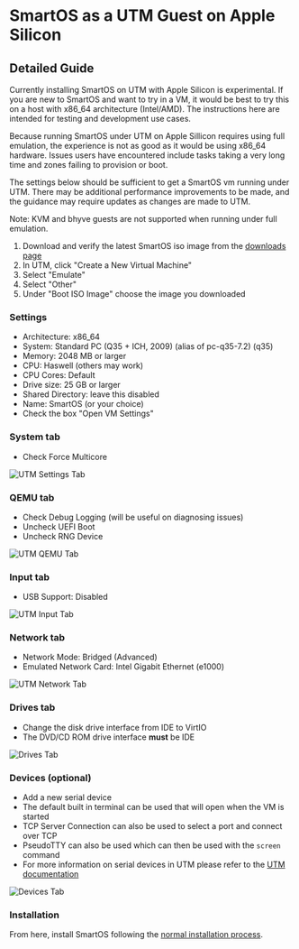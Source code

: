 # SmartOS as a UTM Guest on Apple Silicon

## Detailed Guide

Currently installing SmartOS on UTM with Apple Silicon is experimental.
If you are new to SmartOS and want to try in a VM, it would be best to try this
on a host with x86_64 architecture (Intel/AMD). The instructions here are
intended for testing and development use cases.

Because running SmartOS under UTM on Apple Sillicon requires using full
emulation, the experience is not as good as it would be using x86_64 hardware.
Issues users have encountered include tasks taking a very long time and zones
failing to provision or boot.

The settings below should be sufficient to get a SmartOS vm running under UTM.
There may be additional performance improvements to be made, and the guidance
may require updates as changes are made to UTM.

Note: KVM and bhyve guests are not supported when running under full emulation.

1. Download and verify the latest SmartOS iso image from the
  [downloads page][dl]
1. In UTM, click "Create a New Virtual Machine"
1. Select "Emulate"
1. Select "Other"
1. Under "Boot ISO Image" choose the image you downloaded

[dl]: https://us-central.manta.mnx.io/Joyent_Dev/public/SmartOS/smartos.html

### Settings

- Architecture: x86_64
- System: Standard PC (Q35 + ICH, 2009) (alias of pc-q35-7.2) (q35)
- Memory: 2048 MB or larger
- CPU: Haswell (others may work)
- CPU Cores: Default
- Drive size: 25 GB or larger
- Shared Directory: leave this disabled
- Name: SmartOS (or your choice)
- Check the box "Open VM Settings"

### System tab

- Check Force Multicore

![UTM Settings Tab](/assets/images/smartos-utm-system-tab.png)

### QEMU tab

- Check Debug Logging (will be useful on diagnosing issues)
- Uncheck UEFI Boot
- Uncheck RNG Device

![UTM QEMU Tab](/assets/images/smartos-utm-qemu-tab.png)

### Input tab

- USB Support: Disabled

![UTM Input Tab](/assets/images/smartos-utm-input-tab.png)

### Network tab

- Network Mode: Bridged (Advanced)
- Emulated Network Card: Intel Gigabit Ethernet (e1000)

![UTM Network Tab](/assets/images/smartos-utm-network-tab.png)

### Drives tab

- Change the disk drive interface from IDE to VirtIO
- The DVD/CD ROM drive interface **must** be IDE

![Drives Tab](/assets/images/smartos-utm-drives-tab.png)

### Devices (optional)

- Add a new serial device
- The default built in terminal can be used that will open when the VM is started
- TCP Server Connection can also be used to select a port and connect over TCP
- PseudoTTY can also be used which can then be used with the `screen` command
- For more information on serial devices in UTM please refer to the
[UTM documentation](https://docs.getutm.app/settings-apple/devices/serial/)

![Devices Tab](/assets/images/smartos-utm-devices-tab.png)

### Installation

From here, install SmartOS following the
[normal installation process](/install/).
